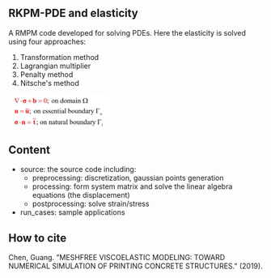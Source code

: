 ## RKPM-PDE and elasticity

A RMPM code developed for solving PDEs. Here the elasticity is solved using four approaches:
1. Transformation method
2. Lagrangian multiplier
3. Penalty method
4. Nitsche's method

<img src="RK.JPG" alt="drawing" width="200" align="center"/>

## Content
- source: the source code including:
  - preprocessing: discretization, gaussian points generation
  - processing: form system matrix and solve the linear algebra equations (the displacement)
  - postprocessing: solve strain/stress
- run_cases: sample applications 

## How to cite
Chen, Guang. "MESHFREE VISCOELASTIC MODELING: TOWARD NUMERICAL SIMULATION OF PRINTING CONCRETE STRUCTURES." (2019).
